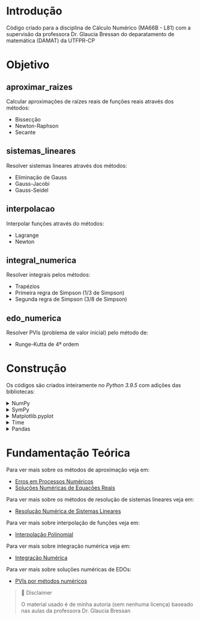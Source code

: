 # Introdução

Código criado para a disciplina de Cálculo Numérico (MA66B - L81) com a supervisão da professora Dr. Glaucia Bressan do deparatamento de matemática (DAMAT) da UTFPR-CP

# Objetivo

## aproximar_raizes

Calcular aproximações de raízes reais de funções reais através dos métodos:

* Bissecção
* Newton-Raphson
* Secante

## sistemas_lineares

Resolver sistemas lineares através dos métodos:

* Eliminação de Gauss
* Gauss-Jacobi
* Gauss-Seidel

## interpolacao

Interpolar funções através do métodos:

* Lagrange
* Newton

## integral_numerica

Resolver integrais pelos métodos:

* Trapézios
* Primeira regra de Simpson (1/3 de Simpson)
* Segunda regra de Simpson (3/8 de Simpson)

## edo_numerica

Resolver PVIs (problema de valor inicial) pelo método de:

* Runge-Kutta de 4ª ordem

# Construção

Os códigos são criados inteiramente no *Python 3.9.5* com adições das bibliotecas:

<details>
  <summary>NumPy</summary>	

  Biblioteca que adiciona funções matemática como cosseno, seno, tangente, módulo, função teto e logaritmos. Além disso, adiciona constantes matemáticas como número de euler (e) e pi.

  [Veja mais](https://numpy.org/)

</details>

<details>	
  <summary>SymPy</summary>

  Biblioteca de linguagem simbólica que tem imbutido métodos de integração e derivação. A biblioteca trabalha com strings e é possível converter-las em função anônimas (lambda) através da função lambdify().

  [Veja mais](https://www.sympy.org/en/index.html)

</details>

<details>
  <summary>Matplotlib.pyplot</summary>

  Biblioteca usada para plotar gráficos de funções e mostrar a precisão dos métodos a cada iteração.

  [Veja mais](https://matplotlib.org/)

</details>

<details>	
  <summary>Time</summary>

  Biblioteca padrão do Python para manipulação de tempo no código. Aqui usada para dar um pause possibilitando ao usuário ler informações na tela

  [Veja mais](https://docs.python.org/3/library/time.html)

</details>

<details>	
  <summary>Pandas</summary>

  Biblioteca do Python para análise/ciência de dados. Aqui usada para criar uma estrutura dataframe.

  [Veja mais](https://pandas.pydata.org/)

</details>

# Fundamentação Teórica

Para ver mais sobre os métodos de aproximação veja em:
* [Erros em Processos Numéricos](https://www.notion.so/esdrasbattosti/T-pico-1-Erros-em-Processos-Num-ricos-d25d1ca4d38b41f2932728ce275a385d)
* [Soluções Numéricas de Equações Reais](https://www.notion.so/esdrasbattosti/T-pico-2-Solu-es-Num-ricas-de-Equa-es-Reais-921ab1dc5de747f29af5aff004653fda)

Para ver mais sobre os métodos de resolução de sistemas lineares veja em:

* [Resolução Numérica de Sistemas Lineares](https://www.notion.so/esdrasbattosti/T-pico-3-Resolu-o-Num-rica-de-Sistemas-Lineares-94d7ed40ba084e9aa0cb06c2e38001a4)

Para ver mais sobre interpolação de funções veja em:

* [Interpolação Polinomial](https://www.notion.so/esdrasbattosti/T-pico-4-Interpola-o-de-fun-es-2b78010c729045eea12fd28a16bff67f)

Para ver mais sobre integração numérica veja em:

* [Integração Numérica](https://www.notion.so/esdrasbattosti/T-pico-5-Integra-o-Num-rica-c5ca04477155478f897547e15fbea565)

Para ver mais sobre soluções numéricas de EDOs:

* [PVIs por métodos numéricos](https://www.notion.so/esdrasbattosti/T-pico-6-Solu-es-Num-ricas-de-EDO-041dc87f57b04984ad800cbb12619f86)

> 📘 Disclaimer
>
> O material usado é de minha autoria (sem nenhuma licença) baseado nas aulas da professora Dr. Glaucia Bressan

